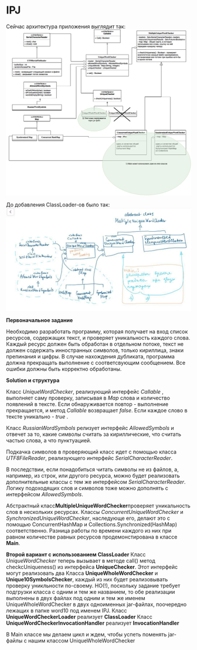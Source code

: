 # IPJ

Сейчас архитектура приложения выглядит так:
![alt text](https://github.com/ZakShaker/IPJ/blob/master/ClassDiagram-2.png)

До добавления ClassLoader-ов было так:
![alt text](https://github.com/ZakShaker/IPJ/blob/master/photo_2018-01-27_23-34-17.jpg)

**Первоначальное задание**

Необходимо разработать программу, которая получает на вход список ресурсов, содержащих текст,
 и проверяет уникальность каждого слова. Каждый ресурс должен быть обработан в отдельном потоке,
  текст не должен содержать инностранных символов, только кириллица, знаки препинания и цифры. В
   случае нахождения дубликата, программа должна прекращать выполнение с соответсвующим сообщением.
    Все ошибки должны быть корректно обработаны.
    
**Solution и структура**

Класс _UniqueWordChecker_, реализующий интерфейс _Callable_ , выполняет саму проверку, записывая в _Map_ слова и количество появлений в тексте. Если обнаруживается повтор - выполнение прекращается, и метод _Callable_ возвращает _false_. Если каждое слово в тексте уникально - _true_ .

Класс _RussianWordSymbols_ релизует интерфейс _AllowedSymbols_ и отвечет за то, какие символы считать за кириллические, что считать частью слова, а что пунктуацией.

Подкачка символов в проверяющий класс идет с помощью класса _UTF8FileReader_, реализующего интерфейс _SerialCharacterReader_.

В последствии, если понадобиться читать символы не из файлов, а, например, из строк, или другого ресурса, можно будет реализовать дополнительные классы с тем же интерфейсом _SerialCharacterReader_.
Логику подоходящих слов и символов тоже можно дополнять с интерфейсом _AllowedSymbols_.

Абстрактный класс**MultipleUniqueWordChecker**проверяет уникальность слов в нескольких ресурсах. 
Классы _ConcurrentUniqueWordChecker_ и _SynchronizedUniqueWordChecker_, наследующе его, делают это с помощью ConcurrentHashMap и Collections.Synchronized(HashMap) соответственно. Разница работы по времени каждого из них при равном количестве равных ресурсов продемонстирована в классе **Main**.


**Второй вариант с использованием ClassLoader**
Класс _UniqueWordChecker_ теперь вызывает в методе call() метод checkcUniqueness() из интерфейса __UniqueChecker__.
Этот интерфейс могут реализовать два Класса **UniqueWholeWordChecker** и **Unique10SymbolsChecker**, каждый из них будет реализовывать проверку уникльности по-своему.
НО(!), поскольку задание требует подгрузки класса с одним и тем же названием, то обе реализации выполнены в двух файлах под одним и тем же именем UniqueWholeWordChecker в двух одноименных jar-файлах, поочередно лежащих в папке word10 под именем IPJ.
Класс __UniqueWordCheckerLoader__ реализует __ClassLoader__
Класс __UniqueWordCheckerInvocationHandler__  реализует __InvocationHandler__

В Main классе мы делаем цикл и ждем, чтобы успеть поменять jar-файлы с нашим классом UniqueWholeWordChecker